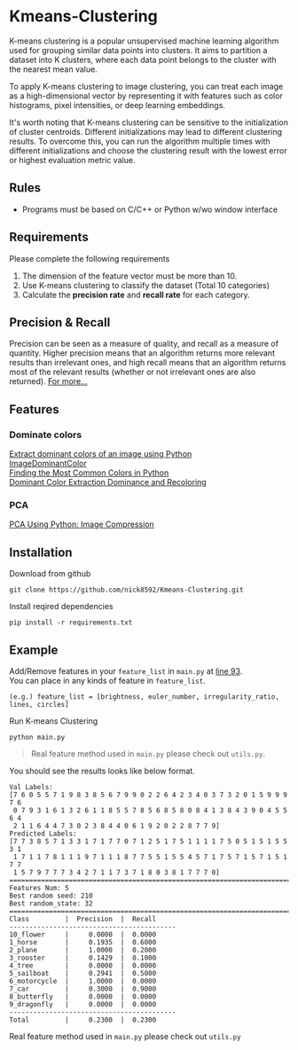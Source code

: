 # Kmeans-Clustering
K-means clustering is a popular unsupervised machine learning algorithm used for grouping similar data points into clusters. It aims to partition a dataset into K clusters, where each data point belongs to the cluster with the nearest mean value.   

To apply K-means clustering to image clustering, you can treat each image as a high-dimensional vector by representing it with features such as color histograms, pixel intensities, or deep learning embeddings.

It's worth noting that K-means clustering can be sensitive to the initialization of cluster centroids. Different initializations may lead to different clustering results. To overcome this, you can run the algorithm multiple times with different initializations and choose the clustering result with the lowest error or highest evaluation metric value.

## Rules
 - Programs must be based on C/C++ or Python w/wo window interface

## Requirements
Please complete the following requirements
1. The dimension of the feature vector must be more than 10.
2. Use K-means clustering to classify the dataset (Total 10 categories)
3. Calculate the **precision rate** and **recall rate** for each category.

## Precision & Recall

Precision can be seen as a measure of quality, and recall as a measure of quantity. Higher precision means that an algorithm returns more relevant results than irrelevant ones, and high recall means that an algorithm returns most of the relevant results (whether or not irrelevant ones are also returned). [For more...](https://en.wikipedia.org/wiki/Precision_and_recall)

## Features

### Dominate colors

[Extract dominant colors of an image using Python](https://www.geeksforgeeks.org/extract-dominant-colors-of-an-image-using-python/)  
[ImageDominantColor](https://pypi.org/project/imagedominantcolor/)  
[Finding the Most Common Colors in Python](https://towardsdatascience.com/finding-most-common-colors-in-python-47ea0767a06a)  
[Dominant Color Extraction Dominance and Recoloring](https://github.com/srijannnd/Dominant-Color-Extraction-Dominance-and-Recoloring.git)

### PCA

[PCA Using Python: Image Compression](https://scicoding.com/pca-using-python-image-compression/)

## Installation

Download from github

```
git clone https://github.com/nick8592/Kmeans-Clustering.git
```

Install reqired dependencies

```
pip install -r requirements.txt
```

## Example

Add/Remove features in your `feature_list` in `main.py` at [line 93](https://github.com/nick8592/Kmeans-Clustering/blob/eff03ee50baf5d9ad0eab80e8e692c8bf9757d9e/main.py#L93).  
You can place in any kinds of feature in `feature_list`.

```
(e.g.) feature_list = [brightness, euler_number, irregularity_ratio, lines, circles]
```

Run K-means Clustering

```
python main.py
```

> Real feature method used in `main.py` please check out `utils.py`.

You should see the results looks like below format.

```
Val Labels:
[7 6 0 5 5 7 1 9 8 3 8 5 6 7 9 9 0 2 2 6 4 2 3 4 0 3 7 3 2 0 1 5 9 9 9 7 6
 0 7 9 3 1 6 1 3 2 6 1 1 8 5 5 7 8 5 6 8 5 8 0 8 4 1 3 8 4 3 9 0 4 5 5 6 4
 2 1 1 6 4 4 7 3 0 2 3 8 4 4 0 6 1 9 2 0 2 2 8 7 7 9]
Predicted Labels:
[7 7 3 8 5 7 1 3 3 1 7 1 7 7 0 7 1 2 5 1 7 5 1 1 1 1 7 5 0 5 1 5 1 5 5 3 1
 1 7 1 1 7 8 1 1 1 9 7 1 1 1 8 7 7 5 5 1 5 5 4 5 7 1 7 5 7 1 5 7 1 5 1 7 7
 1 5 7 9 7 7 7 3 4 2 7 1 1 7 3 7 1 8 0 3 8 1 7 7 7 0]
==========================================================================
Features Num: 5
Best random seed: 210
Best random_state: 32
==========================================================================
Class         |  Precision  |  Recall
------------------------------------------
10_flower     |     0.0000  |  0.0000
1_horse       |     0.1935  |  0.6000
2_plane       |     1.0000  |  0.2000
3_rooster     |     0.1429  |  0.1000
4_tree        |     0.0000  |  0.0000
5_sailboat    |     0.2941  |  0.5000
6_motorcycle  |     1.0000  |  0.0000
7_car         |     0.3000  |  0.9000
8_butterfly   |     0.0000  |  0.0000
9_dragonfly   |     0.0000  |  0.0000
------------------------------------------
Total         |     0.2300  |  0.2300
```
Real feature method used in `main.py` please check out `utils.py`

